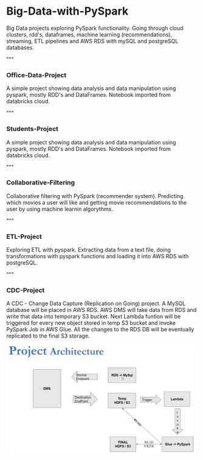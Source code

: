 # Big-Data-with-PySpark
Big Data projects exploring PySpark functionality. Going through cloud clusters, rdd's, dataframes, machine learning (recommendations), streaming, ETL pipelines and AWS RDS with mySQL and postgreSQL databases.

"""
### Office-Data-Project ###
A simple project showing data analysis and data manipulation using pyspark, mostly RDD's and DataFrames.
Notebook imported from databricks cloud.

"""
### Students-Project ###
A simple project showing data analysis and data manipulation using pyspark, mostly RDD's and DataFrames.
Notebook imported from databricks cloud.

"""
### Collaborative-Filtering ###
Collaborative filtering with PySpark (recommender system). 
Predicting which movies a user will like and getting movie recommendations to the user by using machine learnin algorythms.

"""
### ETL-Project ###
Exploring ETL with pyspark. Extracting data from a text file, 
doing transformations with pyspark functions and loading it into AWS RDS with postgreSQL.

"""
### CDC-Project ###
A CDC - Change Data Capture (Replication on Going) project.
A MySQL database will be placed in AWS RDS. 
AWS DMS will take data from RDS and write that data into temporary S3 bucket.
Next Lambda funtion will be triggered for every new object stored in temp S3 bucket 
and invoke PySpark Job in AWS Glue.
All the changes to the RDS DB will be eventually replicated to the final S3 storage.

![chart](https://github.com/rafaski1/Big-Data-with-PySpark/blob/main/CDC.PNG?raw=true)
